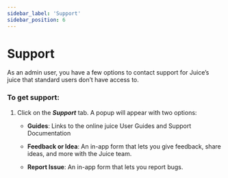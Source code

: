 ```yaml
---
sidebar_label: 'Support'
sidebar_position: 6
---
```


# Support

As an admin user, you have a few options to contact support for Juice’s juice that standard users don’t have access to.

### To get support:

1. Click on the ***Support*** tab. A popup will appear with two options:

    - **Guides**: Links to the online juice User Guides and Support Documentation
    - **Feedback or Idea**: An in-app form that lets you give feedback, share ideas, and more with the Juice team.

    - **Report Issue**: An in-app form that lets you report bugs.
